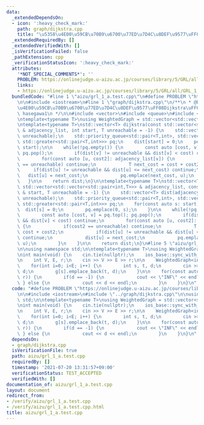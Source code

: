 ```yaml
---
data:
  _extendedDependsOn:
  - icon: ':heavy_check_mark:'
    path: graph/dijkstra.cpp
    title: "\u5358\u4E00\u59CB\u70B9\u6700\u77ED\u7D4C\u8DEF\u9577\uFF08Dijkstra\uFF09"
  _extendedRequiredBy: []
  _extendedVerifiedWith: []
  _isVerificationFailed: false
  _pathExtension: cpp
  _verificationStatusIcon: ':heavy_check_mark:'
  attributes:
    '*NOT_SPECIAL_COMMENTS*': ''
    PROBLEM: https://onlinejudge.u-aizu.ac.jp/courses/library/5/GRL/all/GRL_1_A
    links:
    - https://onlinejudge.u-aizu.ac.jp/courses/library/5/GRL/all/GRL_1_A
  bundledCode: "#line 1 \"aizu/grl_1_a.test.cpp\"\n#define PROBLEM \"https://onlinejudge.u-aizu.ac.jp/courses/library/5/GRL/all/GRL_1_A\"\
    \n\n#include <iostream>\n#line 1 \"graph/dijkstra.cpp\"\n/**\n * @brief \u5358\
    \u4E00\u59CB\u70B9\u6700\u77ED\u7D4C\u8DEF\u9577\uFF08Dijkstra\uFF09\n * @author\
    \ hasegawa1\n */\n\n#include <vector>\n#include <queue>\n#include <functional>\n\
    \ntemplate<typename T>\nusing WeightedGraph = std::vector<std::vector<std::pair<int,T>>>;\n\
    \ntemplate<typename T>\nstd::vector<T> dijkstra(const std::vector<std::vector<std::pair<int,T>>>\
    \ & adjacency_list, int start, T unreachable = -1) {\n    std::vector<T> dist(adjacency_list.size(),\
    \ unreachable);\n    std::priority_queue<std::pair<T,int>, std::vector<std::pair<T,int>>,\
    \ std::greater<std::pair<T,int>>> pq;\n    dist[start] = 0;\n    pq.emplace(0,\
    \ start);\n\n    while(!pq.empty()) {\n        const auto [cost, v] = pq.top();\
    \ pq.pop();\n        if(dist[v] != unreachable && dist[v] < cost) continue;\n\
    \        for(const auto [u, cost2]: adjacency_list[v]) {\n            if(cost2\
    \ == unreachable) continue;\n            T next_cost = cost + cost2;\n       \
    \     if(dist[u] != unreachable && dist[u] <= next_cost) continue;\n         \
    \   dist[u] = next_cost;\n            pq.emplace(next_cost, u);\n        }\n \
    \   }\n\n    return dist;\n}\n\ntemplate<typename T>\nstd::vector<T> dijkstra(const\
    \ std::vector<std::vector<std::pair<int,T>>> & adjacency_list, const std::vector<int>\
    \ & start, T unreachable = -1) {\n    std::vector<T> dist(adjacency_list.size(),\
    \ unreachable);\n    std::priority_queue<std::pair<T,int>, std::vector<std::pair<T,int>>,\
    \ std::greater<std::pair<T,int>>> pq;\n    for(const auto s: start) {\n      \
    \  dist[s] = 0;\n        pq.emplace(0, s);\n    }\n\n    while(!pq.empty()) {\n\
    \        const auto [cost, v] = pq.top(); pq.pop();\n        if(dist[v] != unreachable\
    \ && dist[v] < cost) continue;\n        for(const auto [u, cost2]: adjacency_list[v])\
    \ {\n            if(cost2 == unreachable) continue;\n            T next_cost =\
    \ cost + cost2;\n            if(dist[u] != unreachable && dist[u] <= next_cost)\
    \ continue;\n            dist[u] = next_cost;\n            pq.emplace(next_cost,\
    \ u);\n        }\n    }\n\n    return dist;\n}\n#line 5 \"aizu/grl_1_a.test.cpp\"\
    \n\nusing namespace std;\n\ntemplate<typename T>\nusing WeightedGraph = std::vector<std::vector<std::pair<int,T>>>;\n\
    \nint main(void) {\n    cin.tie(nullptr);\n    ios_base::sync_with_stdio(false);\n\
    \n    int V, E, r;\n    cin >> V >> E >> r;\n\n    WeightedGraph<int64_t> g(V);\n\
    \    for(int i=0; i<E; i++) {\n        int s, t, d;\n        cin >> s >> t >>\
    \ d;\n        g[s].emplace_back(t, d);\n    }\n\n    for(const auto d: dijkstra(g,\
    \ r)) {\n        if(d == -1) {\n            cout << \"INF\" << endl;\n       \
    \ } else {\n            cout << d << endl;\n        }\n    }\n}\n"
  code: "#define PROBLEM \"https://onlinejudge.u-aizu.ac.jp/courses/library/5/GRL/all/GRL_1_A\"\
    \n\n#include <iostream>\n#include \"../graph/dijkstra.cpp\"\n\nusing namespace\
    \ std;\n\ntemplate<typename T>\nusing WeightedGraph = std::vector<std::vector<std::pair<int,T>>>;\n\
    \nint main(void) {\n    cin.tie(nullptr);\n    ios_base::sync_with_stdio(false);\n\
    \n    int V, E, r;\n    cin >> V >> E >> r;\n\n    WeightedGraph<int64_t> g(V);\n\
    \    for(int i=0; i<E; i++) {\n        int s, t, d;\n        cin >> s >> t >>\
    \ d;\n        g[s].emplace_back(t, d);\n    }\n\n    for(const auto d: dijkstra(g,\
    \ r)) {\n        if(d == -1) {\n            cout << \"INF\" << endl;\n       \
    \ } else {\n            cout << d << endl;\n        }\n    }\n}\n"
  dependsOn:
  - graph/dijkstra.cpp
  isVerificationFile: true
  path: aizu/grl_1_a.test.cpp
  requiredBy: []
  timestamp: '2021-07-20 13:31:57+09:00'
  verificationStatus: TEST_ACCEPTED
  verifiedWith: []
documentation_of: aizu/grl_1_a.test.cpp
layout: document
redirect_from:
- /verify/aizu/grl_1_a.test.cpp
- /verify/aizu/grl_1_a.test.cpp.html
title: aizu/grl_1_a.test.cpp
---
```

